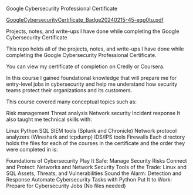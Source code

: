 Google Cybersecurity Professional Certificate

[GoogleCybersecurityCertificate_Badge20240215-45-eqg0tu.pdf](https://github.com/cdayao93/google_cybersecurity/files/14302528/GoogleCybersecurityCertificate_Badge20240215-45-eqg0tu.pdf)

Projects, notes, and write-ups I have done while completing the Google Cybersecurity Certificate 

This repo holds all of the projects, notes, and write-ups I have done while completing the Google Cybersecurity Professional Certificate.

You can view my certificate of completion on Credly or Coursera.

In this course I gained foundational knowledge that will prepare me for entry-level jobs in cybersecurity and help me understand how security teams protect their organizations and its customers.

This course covered many conceptual topics such as:

Risk management
Threat analysis
Network security
Incident response
It also taught me technical skills with:

Linux
Python
SQL
SIEM tools (Splunk and Chronicle)
Network protocol analyzers (Wireshark and tcpdump)
IDS/IPS tools
Firewalls
Each directory holds the files for each of the courses in the certificate and the order they were completed in is:

Foundations of Cybersecurity
Play It Safe: Manage Security Risks
Connect and Protect: Networks and Network Security
Tools of the Trade: Linux and SQL
Assets, Threats, and Vulnerabilities
Sound the Alarm: Detection and Response
Automate Cybersecurity Tasks with Python
Put It to Work: Prepare for Cybersecurity Jobs (No files needed)
